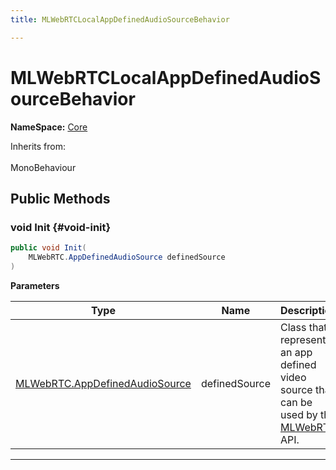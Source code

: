 ```yaml
---
title: MLWebRTCLocalAppDefinedAudioSourceBehavior

---
```


# MLWebRTCLocalAppDefinedAudioSourceBehavior



**NameSpace:** 
[Core](/versioned_docs/version-31-Aug-2023/unity-api/api/MagicLeap.Core/MagicLeap.Core.md) 





Inherits from: <br></br>MonoBehaviour




## Public Methods

### void Init {#void-init}

```csharp
public void Init(
    MLWebRTC.AppDefinedAudioSource definedSource
)
```


**Parameters**

| Type | Name  | Description  | 
|--|--|--|
| [MLWebRTC.AppDefinedAudioSource](/versioned_docs/version-31-Aug-2023/unity-api/api/UnityEngine.XR.MagicLeap/MLWebRTC/AppDefinedAudioSource/UnityEngine.XR.MagicLeap.MLWebRTC.AppDefinedAudioSource.md) |definedSource|Class that represents an app defined video source that can be used by the [MLWebRTC](/versioned_docs/version-31-Aug-2023/unity-api/api/UnityEngine.XR.MagicLeap/MLWebRTC/UnityEngine.XR.MagicLeap.MLWebRTC.md) API. |






-----------


